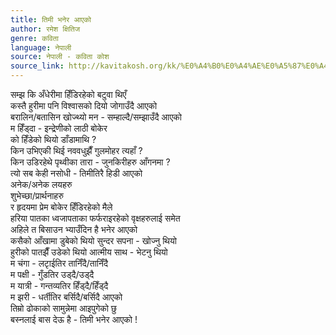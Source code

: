 ```yaml
---
title: तिमी भनेर आएको
author: रमेश क्षितिज
genre: कविता
language: नेपाली
source: नेपाली - कविता कोश
source_link: http://kavitakosh.org/kk/%E0%A4%B0%E0%A4%AE%E0%A5%87%E0%A4%B6_%E0%A4%95%E0%A5%8D%E0%A4%B7%E0%A4%BF%E0%A4%A4%E0%A4%BF%E0%A4%9C
---
```


सम्झ कि अँधेरीमा हिँडिरहेको बटुवा थिएँ  
कस्तै हुरीमा पनि विश्वासको दियो जोगाउँदै आएको  
बरालिन/बतासिन खोज्थ्यो मन - सम्हाल्दै/सम्झाउँदै आएको  
म हिँड्दा - इन्द्रेणीको लाठी बोकेर  
को हिँडेको थियो डाँडामाथि ?  
किन उभिएकी थिई नववधुझैँ गुलमोहर त्यहाँ ?  
किन उडिरहेथे पृथ्वीका तारा - जुनकिरीहरु आँगनमा ?  
त्यो सब केही नसोधी - तिमीतिरै हिडी आएको  
अनेक/अनेक लयहरु  
शुभेच्छा/प्रार्थनाहरु  
र हृदयमा प्रेम बोकेर हिँडिरहेको मैले  
हरिया पातका ध्वजापताका फर्फराइरहेको वृक्षहरुलाई समेत  
अहिले त बिसाउन भ्याउँदिन है भनेर आएको  
कसैको आँखामा डुबेको थियो सुन्दर सपना - खोज्नु थियो  
हुरीको पातझैँ उडेको थियो आत्मीय साथ - भेटनु थियो  
म चंगा - लटृाईतिर तानिँदै/तानिँदै  
म पक्षी - गुँडतिर उड्दै/उड्दै  
म यात्री - गन्तव्यतिर हिँड्दै/हिँड्दै  
म झरी - धर्तीतिर बर्सिदै/बर्सिदै आएको  
तिम्रो ढोकाको सामुन्नेमा आइपुगेको छु  
बस्नलाई बास देऊ है - तिमी भनेर आएको !
